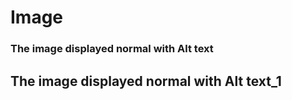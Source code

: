 # Image

### The image displayed normal with Alt text

## The image displayed normal with Alt text_1
